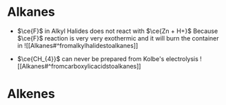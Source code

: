 # Alkanes
- $\ce{F}$ in Alkyl Halides does not react with $\ce{Zn + H+}$
	  Because $\ce{F}$ reaction is very very exothermic and it will burn the container
	  in ![[Alkanes#^fromalkylhalidestoalkanes]]

- $\ce{CH_{4}}$ can never be prepared from Kolbe's electrolysis
	![[Alkanes#^fromcarboxylicacidstoalkanes]]
# Alkenes

